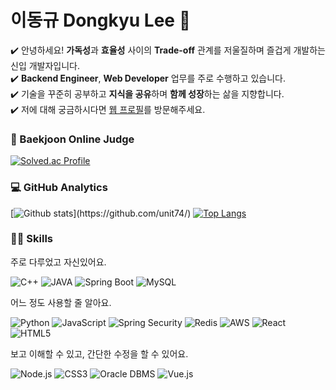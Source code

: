 # 이동규 Dongkyu Lee 👋

✔️ 안녕하세요! **가독성**과 **효율성** 사이의 **Trade-off** 관계를 저울질하며 즐겁게 개발하는 신입 개발자입니다.  
✔️ **Backend Engineer**, **Web Developer** 업무를 주로 수행하고 있습니다.  
✔️ 기술을 꾸준히 공부하고 **지식을 공유**하며 **함께 성장**하는 삶을 지향합니다.  
✔️ 저에 대해 궁금하시다면 [웹 프로필](https://unit74.github.io/)를 방문해주세요.

### 🤔 Baekjoon Online Judge

[![Solved.ac Profile](http://mazassumnida.wtf/api/v2/generate_badge?boj=unit74)](https://solved.ac/profile/unit74)

### 💻 GitHub Analytics

[![Github stats](https://github-readme-stats.vercel.app/api?username=unit74&show_icons=true&theme=algolia&include_all_commits=true&count_private=true")](https://github.com/unit74/)  
[![Top Langs](https://github-readme-stats.vercel.app/api/top-langs/?username=unit74&layout=compact&theme=algolia)](https://github.com/unit74/)

### 🧑‍💻 Skills

주로 다루었고 자신있어요.

![C++](https://img.shields.io/badge/C++-00599C?style=for-the-badge&logo=C%2B%2B&logoColor=white)
![JAVA](https://img.shields.io/badge/JAVA-007396?style=for-the-badge&logo=java&logoColor=white)
![Spring Boot](https://img.shields.io/badge/Spring%20Boot-6DB33F?style=for-the-badge&logo=Spring%20Boot&logoColor=white)
![MySQL](https://img.shields.io/badge/MySQL-4479A1?style=for-the-badge&logo=MySQL&logoColor=white)

어느 정도 사용할 줄 알아요.

![Python](https://img.shields.io/badge/Python-3776AB?style=for-the-badge&logo=Python&logoColor=white)
![JavaScript](https://img.shields.io/badge/JavaScript-F7DF1E?style=for-the-badge&logo=JavaScript&logoColor=white)
![Spring Security](https://img.shields.io/badge/Spring%20Security-6DB33F?style=for-the-badge&logo=Spring%20Security&logoColor=white)
![Redis](https://img.shields.io/badge/Redis-DC382D?style=for-the-badge&logo=Redis&logoColor=white)
![AWS](https://img.shields.io/badge/AWS-232F3E?style=for-the-badge&logo=AWS&logoColor=white)
![React](https://img.shields.io/badge/React-61DAFB?style=for-the-badge&logo=React&logoColor=white)
![HTML5](https://img.shields.io/badge/HTML5-E34F26?style=for-the-badge&logo=HTML5&logoColor=white)

보고 이해할 수 있고, 간단한 수정을 할 수 있어요.

![Node.js](https://img.shields.io/badge/Node.js-339933C?style=for-the-badge&logo=Node.js&logoColor=white)
![CSS3](https://img.shields.io/badge/CSS3-1572B6?style=for-the-badge&logo=css3&logoColor=white)
![Oracle DBMS](https://img.shields.io/badge/Oracle%20DBMS-F80000?style=for-the-badge&logo=Oracle&logoColor=white)
![Vue.js](https://img.shields.io/badge/Vue.js-4FC08D?style=for-the-badge&logo=Vue.js&logoColor=white)

